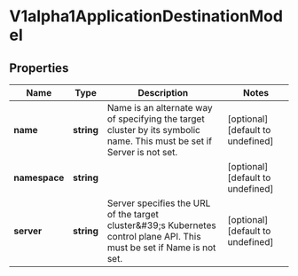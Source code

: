 # V1alpha1ApplicationDestinationModel

## Properties

Name | Type | Description | Notes
------------ | ------------- | ------------- | -------------
**name** | **string** | Name is an alternate way of specifying the target cluster by its symbolic name. This must be set if Server is not set. | [optional] [default to undefined]
**namespace** | **string** |  | [optional] [default to undefined]
**server** | **string** | Server specifies the URL of the target cluster\&#39;s Kubernetes control plane API. This must be set if Name is not set. | [optional] [default to undefined]



